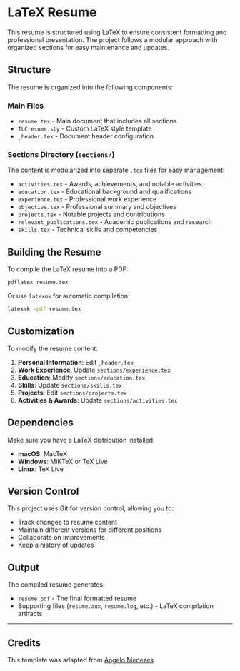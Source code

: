 # LaTeX Resume

This resume is structured using LaTeX to ensure consistent formatting and professional presentation. The project follows a modular approach with organized sections for easy maintenance and updates.

## Structure

The resume is organized into the following components:

### Main Files
- `resume.tex` - Main document that includes all sections
- `TLCresume.sty` - Custom LaTeX style template
- `_header.tex` - Document header configuration

### Sections Directory (`sections/`)
The content is modularized into separate `.tex` files for easy management:

- `activities.tex` - Awards, achievements, and notable activities
- `education.tex` - Educational background and qualifications  
- `experience.tex` - Professional work experience
- `objective.tex` - Professional summary and objectives
- `projects.tex` - Notable projects and contributions
- `relevant_publications.tex` - Academic publications and research
- `skills.tex` - Technical skills and competencies

## Building the Resume

To compile the LaTeX resume into a PDF:

```bash
pdflatex resume.tex
```

Or use `latexmk` for automatic compilation:

```bash
latexmk -pdf resume.tex
```

## Customization

To modify the resume content:

1. **Personal Information**: Edit `_header.tex`
2. **Work Experience**: Update `sections/experience.tex`
3. **Education**: Modify `sections/education.tex`
4. **Skills**: Update `sections/skills.tex`
5. **Projects**: Edit `sections/projects.tex`
6. **Activities & Awards**: Update `sections/activities.tex`

## Dependencies

Make sure you have a LaTeX distribution installed:
- **macOS**: MacTeX
- **Windows**: MiKTeX or TeX Live
- **Linux**: TeX Live

## Version Control

This project uses Git for version control, allowing you to:
- Track changes to resume content
- Maintain different versions for different positions
- Collaborate on improvements
- Keep a history of updates

## Output

The compiled resume generates:
- `resume.pdf` - The final formatted resume
- Supporting files (`resume.aux`, `resume.log`, etc.) - LaTeX compilation artifacts

---

## Credits

This template was adapted from [Angelo Menezes](https://github.com/angelomenezes)

